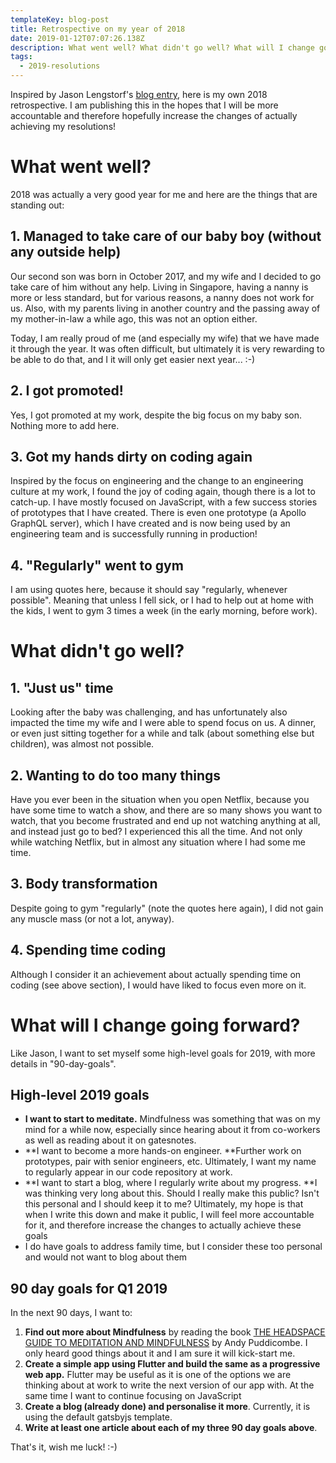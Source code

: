```yaml
---
templateKey: blog-post
title: Retrospective on my year of 2018
date: 2019-01-12T07:07:26.138Z
description: What went well? What didn't go well? What will I change going forward?
tags:
  - 2019-resolutions
---
```

Inspired by Jason Lengstorf's [blog entry](https://lengstorf.com/2018-personal-retrospective), here is my own 2018 retrospective. I am publishing this in the hopes that I will be more accountable and therefore hopefully increase the changes of actually achieving my resolutions!

# What went well?

2018 was actually a very good year for me and here are the things that are standing out:

## 1. Managed to take care of our baby boy (without any outside help)

Our second son was born in October 2017, and my wife and I decided to go take care of him without any help. Living in Singapore, having a nanny is more or less standard, but for various reasons, a nanny does not work for us. Also, with my parents living in another country and the passing away of my mother-in-law a while ago, this was not an option either.

Today, I am really proud of me (and especially my wife) that we have made it through the year. It was often difficult, but ultimately it is very rewarding to be able to do that, and I it will only get easier next year... :-)

## 2. I got promoted!

Yes, I got promoted at my work, despite the big focus on my baby son. Nothing more to add here.

## 3. Got my hands dirty on coding again

Inspired by the focus on engineering and the change to an engineering culture at my work, I found the joy of coding again, though there is a lot to catch-up. I have mostly focused on JavaScript, with a few success stories of prototypes that I have created. There is even one prototype (a Apollo GraphQL server), which I have created and is now being used by an engineering team and is successfully running in production!

## 4. "Regularly" went to gym

I am using quotes here, because it should say "regularly, whenever possible". Meaning that unless I fell sick, or I had to help out at home with the kids, I went to gym 3 times a week (in the early morning, before work).

# What didn't go well?

## 1. "Just us" time

Looking after the baby was challenging, and has unfortunately also impacted the time my wife and I were able to spend focus on us. A dinner, or even just sitting together for a while and talk (about something else but children), was almost not possible.

## 2. Wanting to do too many things

Have you ever been in the situation when you open Netflix, because you have some time to watch a show, and there are so many shows you want to watch, that you become frustrated and end up not watching anything at all, and instead just go to bed? I experienced this all the time. And not only while watching Netflix, but in almost any situation where I had some me time.

## 3. Body transformation

Despite going to gym "regularly" (note the quotes here again), I did not gain any muscle mass (or not a lot, anyway).

## 4. Spending time coding

Although I consider it an achievement about actually spending time on coding (see above section), I would have liked to focus even more on it.

# What will I change going forward?

Like Jason, I want to set myself some high-level goals for 2019, with more details in "90-day-goals".

## High-level 2019 goals

* **I want to start to meditate.** Mindfulness was something that was on my mind for a while now, especially since hearing about it from co-workers as well as reading about it on gatesnotes.
* **I want to become a more hands-on engineer. **Further work on prototypes, pair with senior engineers, etc. Ultimately, I want my name to regularly appear in our code repository at work.
* **I want to start a blog, where I regularly write about my progress. **I was thinking very long about this. Should I really make this public? Isn't this personal and I should keep it to me? Ultimately, my hope is that when I write this down and make it public, I will feel more accountable for it, and therefore increase the changes to actually achieve these goals
* I do have goals to address family time, but I consider these too personal and would not want to blog about them

## 90 day goals for Q1 2019

In the next 90 days, I want to:

1. **Find out more about Mindfulness** by reading the book [THE HEADSPACE GUIDE TO MEDITATION AND MINDFULNESS](https://www.amazon.com/gp/product/1250104904/ref=as_li_tl?ie=UTF8&camp=1789&creative=9325&creativeASIN=1250104904&linkCode=as2&tag=jasonguti07-20&linkId=f073156382922fdfe8ea8bc8fe21a4ba) by Andy Puddicombe. I only heard good things about it and I am sure it will kick-start me.
2. **Create a simple app using Flutter and build the same as a progressive web app.** Flutter may be useful as it is one of the options we are thinking about at work to write the next version of our app with. At the same time I want to continue focusing on JavaScript
3. **Create a blog (already done) and personalise it more**. Currently, it is using the default gatsbyjs template.
4. **Write at least one article about each of my three 90 day goals above**.

That's it, wish me luck! :-)
